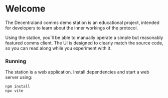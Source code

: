 # Welcome

The Decentraland comms demo station is an educational project, intended for developers to learn about the inner workings of the protocol.

Using the station, you'll be able to manually operate a simple but reasonably featured comms client. The UI is designed to clearly match the source code, so you can read along while you experiment with it.

### Running

The station is a web application. Install dependencies and start a web server using:

```
npm install
npx vite
```
